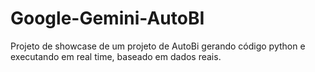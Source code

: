 # Google-Gemini-AutoBI
Projeto de showcase de um projeto de AutoBi gerando código python e executando em real time, baseado em dados reais.
